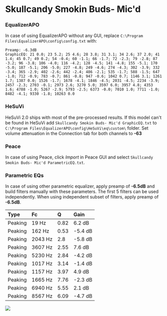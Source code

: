 # Skullcandy Smokin Buds- Mic'd

### EqualizerAPO
In case of using EqualizerAPO without any GUI, replace `C:\Program Files\EqualizerAPO\config\config.txt`
with:
```
Preamp: -6.3dB
GraphicEQ: 21 0.0; 23 5.2; 25 4.6; 28 3.8; 31 3.1; 34 2.6; 37 2.0; 41 1.4; 45 0.7; 49 0.2; 54 -0.4; 60 -1.1; 66 -1.7; 72 -2.3; 79 -2.8; 87 -3.2; 96 -3.8; 106 -4.0; 116 -4.2; 128 -4.5; 141 -4.8; 155 -5.1; 170 -5.0; 187 -5.1; 206 -5.0; 227 -4.8; 249 -4.6; 274 -4.3; 302 -3.9; 332 -3.4; 365 -2.9; 402 -2.6; 442 -2.4; 486 -2.1; 535 -1.7; 588 -1.5; 647 -1.0; 712 -0.9; 783 -0.7; 861 -0.8; 947 -0.6; 1042 0.7; 1146 3.1; 1261 1.7; 1387 0.0; 1526 -1.7; 1678 -4.1; 1846 -4.5; 2031 -4.5; 2234 -3.9; 2457 -2.3; 2703 -0.1; 2973 2.6; 3270 5.0; 3597 6.0; 3957 4.8; 4353 1.6; 4788 -1.0; 5267 -2.9; 5793 -2.5; 6373 -0.0; 7010 1.0; 7711 -1.0; 8482 -4.1; 9330 -1.8; 10263 0.0
```

### HeSuVi
HeSuVi 2.0 ships with most of the pre-processed results. If this model can't be found in HeSuVi add
`Skullcandy Smokin Buds- Mic'd GraphicEQ.txt` to `C:\Program Files\EqualizerAPO\config\HeSuVi\eq\custom\` folder.
Set volume attenuation in the Connection tab for both channels to **-63**

### Peace
In case of using Peace, click *Import* in Peace GUI and select `Skullcandy Smokin Buds- Mic'd ParametricEQ.txt`.

### Parametric EQs
In case of using other parametric equalizer, apply preamp of **-6.5dB** and build filters manually
with these parameters. The first 5 filters can be used independently.
When using independent subset of filters, apply preamp of **-6.5dB**.

| Type    | Fc      |    Q | Gain    |
|:--------|:--------|:-----|:--------|
| Peaking | 19 Hz   | 0.82 | 6.2 dB  |
| Peaking | 162 Hz  | 0.53 | -5.4 dB |
| Peaking | 2043 Hz | 2.8  | -5.8 dB |
| Peaking | 3607 Hz | 2.55 | 7.6 dB  |
| Peaking | 5230 Hz | 2.84 | -4.2 dB |
| Peaking | 1017 Hz | 3.14 | -1.4 dB |
| Peaking | 1157 Hz | 3.97 | 4.9 dB  |
| Peaking | 1665 Hz | 7.76 | -2.3 dB |
| Peaking | 6940 Hz | 5.55 | 2.1 dB  |
| Peaking | 8567 Hz | 6.09 | -4.7 dB |

![](https://raw.githubusercontent.com/jaakkopasanen/AutoEq/master/results/headphonecom/sbaf-serious/Skullcandy%20Smokin%20Buds-%20Mic'd/Skullcandy%20Smokin%20Buds-%20Mic'd.png)